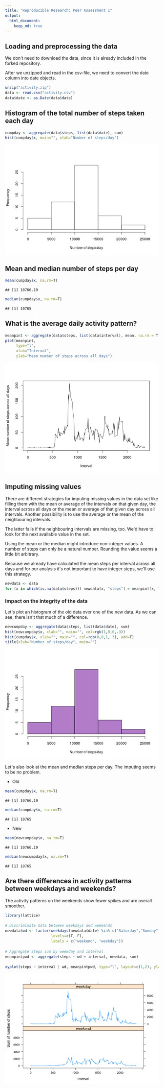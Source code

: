 ```yaml
---
title: "Reproducible Research: Peer Assessment 1"
output: 
  html_document:
    keep_md: true
---
```


## Loading and preprocessing the data

We don't need to download the data, since it is already included in the forked
repository.

After we unzipped and read in the csv-file, we need to convert the date column
into date objects.


```r
unzip("activity.zip")
data <- read.csv("activity.csv")
data$date <- as.Date(data$date)
```

## Histogram of the total number of steps taken each day


```r
cumpday <- aggregate(data$steps, list(data$date), sum)
hist(cumpday$x, main="", xlab="Number of steps/day")
```

![](PA1_template_files/figure-html/unnamed-chunk-2-1.png)<!-- -->

## Mean and median number of steps per day


```r
mean(cumpday$x, na.rm=T)
```

```
## [1] 10766.19
```

```r
median(cumpday$x, na.rm=T)
```

```
## [1] 10765
```

## What is the average daily activity pattern?

```r
meanpint <- aggregate(data$steps, list(data$interval), mean, na.rm = T)
plot(meanpint,
     type="l",
     xlab="Interval",
     ylab="Mean number of steps across all days")
```

![](PA1_template_files/figure-html/unnamed-chunk-4-1.png)<!-- -->

## Imputing missing values

There are different strategies for imputing missing values in the data set like
filling them with the mean or average of the intervals on that given day, the
interval across all days or the mean or average of that given day across all
intervals. Another possibility is to use the average or the mean of the
neighbouring intervals.

The latter fails if the neighbouring intervals are missing, too. We'd have to
look for the next available value in the set.

Using the mean or the median might introduce non-integer values. A number of
steps can only be a natural number. Rounding the value seems a little bit
arbitrary.

Because we already have calculated the mean steps per interval across all days
and for our analysis it's not important to have integer steps, we'll use this
strategy.


```r
newdata <- data
for (x in which(is.na(data$steps))) newdata[x, "steps"] = meanpint[x, "x"]
```

### Impact on the integrity of the data

Let's plot an histogram of the old data over one of the new data. As we can see,
there isn't that much of a difference.


```r
newcumpday <- aggregate(data$steps, list(data$date), sum)
hist(newcumpday$x, xlab="", main="", col=rgb(1,0,0,.3))
hist(cumpday$x, xlab="", main="", col=rgb(0,0,1,.3), add=T)
title(xlab="Number of steps/day", main="")
```

![](PA1_template_files/figure-html/unnamed-chunk-6-1.png)<!-- -->

Let's also look at the mean and median steps per day. The imputing seems to be
no problem.

* Old

```r
mean(cumpday$x, na.rm=T)
```

```
## [1] 10766.19
```

```r
median(cumpday$x, na.rm=T)
```

```
## [1] 10765
```

* New

```r
mean(newcumpday$x, na.rm=T)
```

```
## [1] 10766.19
```

```r
median(newcumpday$x, na.rm=T)
```

```
## [1] 10765
```

## Are there differences in activity patterns between weekdays and weekends?

The activity patterns on the weekends show fewer spikes and are overall
smoother.


```r
library(lattice)

# Discriminate data between weekdays and weekends
newdata$wd <- factor(weekdays(newdata$date) %in% c("Saturday","Sunday"),
                     levels=c(T, F),
                     labels = c("weekend", "weekday"))

# Aggregate steps sum by weekday and interval
meanpintpwd <- aggregate(steps ~ wd + interval, newdata, sum)

xyplot(steps ~ interval | wd, meanpintpwd, type="l", layout=c(1,2), ylab="Sum of number of steps")
```

![](PA1_template_files/figure-html/unnamed-chunk-9-1.png)<!-- -->
